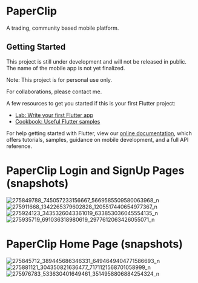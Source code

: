 # PaperClip

A trading, community based mobile platform. 

## Getting Started

This project is still under development and will not be released in public. 
The name of the mobile app is not yet finalized.

Note: This project is for personal use only. 

For collaborations, please contact me.

A few resources to get you started if this is your first Flutter project:

- [Lab: Write your first Flutter app](https://flutter.dev/docs/get-started/codelab)
- [Cookbook: Useful Flutter samples](https://flutter.dev/docs/cookbook)

For help getting started with Flutter, view our
[online documentation](https://flutter.dev/docs), which offers tutorials,
samples, guidance on mobile development, and a full API reference.
# PaperClip Login and SignUp Pages (snapshots)
![275849788_745057233156667_5669585509580063968_n](https://user-images.githubusercontent.com/57931904/159152797-c275c082-1235-4a17-9a5d-d85ee726aa7f.jpg)
![275911668_1342265379602828_1205517440654977367_n](https://user-images.githubusercontent.com/57931904/159152800-67f8e37c-1ae1-411d-a44c-c73127c58087.jpg)
![275924123_3435326043361019_633853036045554135_n](https://user-images.githubusercontent.com/57931904/159152801-3b97a8be-0a6e-4923-84cb-ccebcc012772.jpg)
![275935719_691036318980619_2977612063426055071_n](https://user-images.githubusercontent.com/57931904/159152802-cba10dbe-5da5-4b8e-8159-dc9c960aa68c.jpg)

# PaperClip Home Page (snapshots)
![275845712_389445686346331_6494649404771586693_n](https://user-images.githubusercontent.com/57931904/159152836-c2205a0e-4f8b-4c07-9d7f-12676ee7a5d6.jpg)
![275881121_304350821636477_7171121568701058999_n](https://user-images.githubusercontent.com/57931904/159152837-f4dd05be-1b5b-4030-a4b2-9d05a03a590b.jpg)
![275976783_533630401649461_3514958806884254324_n](https://user-images.githubusercontent.com/57931904/159152839-55661d46-25c5-466b-96a5-c9d641eab89e.jpg)
